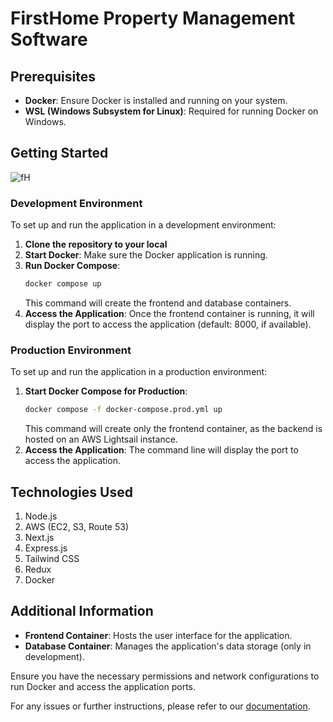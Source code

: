 # FirstHome Property Management Software

## Prerequisites

- **Docker**: Ensure Docker is installed and running on your system.
- **WSL (Windows Subsystem for Linux)**: Required for running Docker on Windows.

## Getting Started

![fH](https://github.com/Mmahtab10/Property_Management_System/assets/53919885/14a020b8-ae58-4e9c-91f3-cac4a735ad44)


### Development Environment

To set up and run the application in a development environment:

1. **Clone the repository to your local**
2. **Start Docker**: Make sure the Docker application is running.
3. **Run Docker Compose**:
    ```bash
    docker compose up
    ```
    This command will create the frontend and database containers.
4. **Access the Application**: Once the frontend container is running, it will display the port to access the application (default: 8000, if available).

### Production Environment

To set up and run the application in a production environment:

1. **Start Docker Compose for Production**:
    ```bash
    docker compose -f docker-compose.prod.yml up
    ```
    This command will create only the frontend container, as the backend is hosted on an AWS Lightsail instance.
2. **Access the Application**: The command line will display the port to access the application.

## Technologies Used
1. Node.js
2. AWS (EC2, S3, Route 53)
3. Next.js
4. Express.js
5. Tailwind CSS
6. Redux
7. Docker

## Additional Information

- **Frontend Container**: Hosts the user interface for the application.
- **Database Container**: Manages the application's data storage (only in development).

Ensure you have the necessary permissions and network configurations to run Docker and access the application ports.

For any issues or further instructions, please refer to our [documentation](https://yuja.ucalgary.ca/V/Video?v=1038151&node=5500102&a=148689269).
